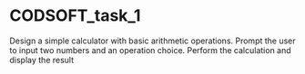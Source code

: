 # CODSOFT_task_1
Design a simple calculator with basic arithmetic operations.
Prompt the user to input two numbers and an operation choice.
Perform the calculation and display the result
